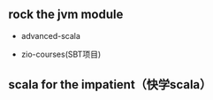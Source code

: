 
## rock the jvm module

* advanced-scala

* zio-courses(SBT项目)


## scala for the impatient（快学scala）